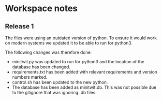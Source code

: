 # Workspace notes

## Release 1

The files were using an outdated version of python. To ensure it would work on modern systems we updated it to be able to run for python3.

The following changes was therefore done:

- minitwit.py was updated to run for python3 and the location of the database has been changed.
- requirements.txt has been added with relevant requirements and version numbers marked.
- control.sh has been updated to the new python.
- The database has been added as minitwit.db. This was not possible due to the gitignore that was ignoring .db files.
